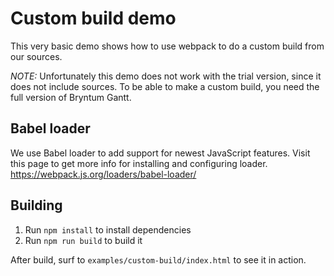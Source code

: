 # Custom build demo

This very basic demo shows how to use webpack to do a custom build from our sources. 

*NOTE:* Unfortunately this demo does not work with the trial version, since it does not include sources. To be able to
make a custom build, you need the full version of Bryntum Gantt.

## Babel loader

We use Babel loader to add support for newest JavaScript features.
Visit this page to get more info for installing and configuring loader. 
https://webpack.js.org/loaders/babel-loader/

## Building

1. Run `npm install` to install dependencies
2. Run `npm run build` to build it

After build, surf to `examples/custom-build/index.html` to see it in action. 
